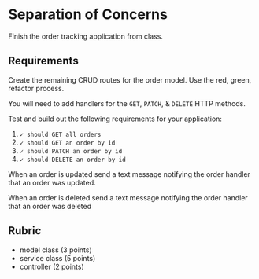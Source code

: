 # Separation of Concerns

Finish the order tracking application from class.

## Requirements

Create the remaining CRUD routes for the order model. Use the red, green,
refactor process.

You will need to add handlers for the `GET`, `PATCH`, & `DELETE` HTTP methods.

Test and build out the following requirements for your application:
1. `✓ should GET all orders`
1. `✓ should GET an order by id`
1. `✓ should PATCH an order by id`
1. `✓ should DELETE an order by id`

When an order is updated send a text message notifying the order
handler that an order was updated.

When an order is deleted send a text message notifying the order
handler that an order was deleted

## Rubric

* model class (3 points)
* service class (5 points)
* controller (2 points)